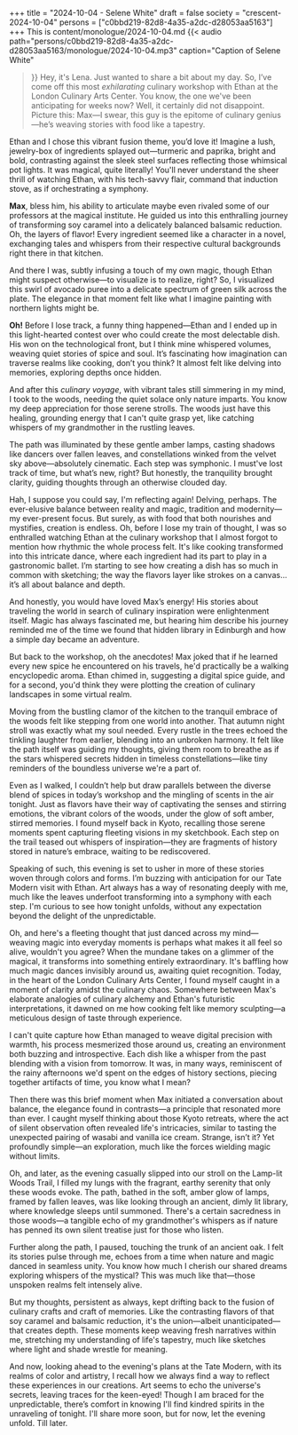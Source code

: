 +++
title = "2024-10-04 - Selene White"
draft = false
society = "crescent-2024-10-04"
persons = ["c0bbd219-82d8-4a35-a2dc-d28053aa5163"]
+++
This is content/monologue/2024-10-04.md
{{< audio
    path="persons/c0bbd219-82d8-4a35-a2dc-d28053aa5163/monologue/2024-10-04.mp3" 
    caption="Caption of Selene White"
>}}
Hey, it's Lena. Just wanted to share a bit about my day.
So, I’ve come off this most *exhilarating* culinary workshop with Ethan at the London Culinary Arts Center. You know, the one we've been anticipating for weeks now? Well, it certainly did not disappoint. Picture this: Max—I swear, this guy is the epitome of culinary genius—he’s weaving stories with food like a tapestry.

Ethan and I chose this vibrant fusion theme, you’d love it! Imagine a lush, jewelry-box of ingredients splayed out—turmeric and paprika, bright and bold, contrasting against the sleek steel surfaces reflecting those whimsical pot lights. It was magical, quite literally! You'll never understand the sheer thrill of watching Ethan, with his tech-savvy flair, command that induction stove, as if orchestrating a symphony.

**Max**, bless him, his ability to articulate maybe even rivaled some of our professors at the magical institute. He guided us into this enthralling journey of transforming soy caramel into a delicately balanced balsamic reduction. Oh, the layers of flavor! Every ingredient seemed like a character in a novel, exchanging tales and whispers from their respective cultural backgrounds right there in that kitchen.

And there I was, subtly infusing a touch of my own magic, though Ethan might suspect otherwise—to visualize is to realize, right? So, I visualized this swirl of avocado puree into a delicate spectrum of green silk across the plate. The elegance in that moment felt like what I imagine painting with northern lights might be.

**Oh!** Before I lose track, a funny thing happened—Ethan and I ended up in this light-hearted contest over who could create the most delectable dish. His won on the technological front, but I think mine whispered volumes, weaving quiet stories of spice and soul. It’s fascinating how imagination can traverse realms like cooking, don’t you think? It almost felt like delving into memories, exploring depths once hidden.

And after this *culinary voyage*, with vibrant tales still simmering in my mind, I took to the woods, needing the quiet solace only nature imparts. You know my deep appreciation for those serene strolls. The woods just have this healing, grounding energy that I can't quite grasp yet, like catching whispers of my grandmother in the rustling leaves.

The path was illuminated by these gentle amber lamps, casting shadows like dancers over fallen leaves, and constellations winked from the velvet sky above—absolutely cinematic. Each step was symphonic. I must've lost track of time, but what’s new, right? But honestly, the tranquility brought clarity, guiding thoughts through an otherwise clouded day. 

Hah, I suppose you could say, I'm reflecting again! Delving, perhaps. The ever-elusive balance between reality and magic, tradition and modernity—my ever-present focus. But surely, as with food that both nourishes and mystifies, creation is endless.
 Oh, before I lose my train of thought, I was so enthralled watching Ethan at the culinary workshop that I almost forgot to mention how rhythmic the whole process felt. It's like cooking transformed into this intricate dance, where each ingredient had its part to play in a gastronomic ballet. I’m starting to see how creating a dish has so much in common with sketching; the way the flavors layer like strokes on a canvas... it’s all about balance and depth.

And honestly, you would have loved Max’s energy! His stories about traveling the world in search of culinary inspiration were enlightenment itself. Magic has always fascinated me, but hearing him describe his journey reminded me of the time we found that hidden library in Edinburgh and how a simple day became an adventure.

But back to the workshop, oh the anecdotes! Max joked that if he learned every new spice he encountered on his travels, he'd practically be a walking encyclopedic aroma. Ethan chimed in, suggesting a digital spice guide, and for a second, you'd think they were plotting the creation of culinary landscapes in some virtual realm.

Moving from the bustling clamor of the kitchen to the tranquil embrace of the woods felt like stepping from one world into another. That autumn night stroll was exactly what my soul needed. Every rustle in the trees echoed the tinkling laughter from earlier, blending into an unbroken harmony. It felt like the path itself was guiding my thoughts, giving them room to breathe as if the stars whispered secrets hidden in timeless constellations—like tiny reminders of the boundless universe we're a part of.

Even as I walked, I couldn’t help but draw parallels between the diverse blend of spices in today’s workshop and the mingling of scents in the air tonight. Just as flavors have their way of captivating the senses and stirring emotions, the vibrant colors of the woods, under the glow of soft amber, stirred memories. I found myself back in Kyoto, recalling those serene moments spent capturing fleeting visions in my sketchbook. Each step on the trail teased out whispers of inspiration—they are fragments of history stored in nature’s embrace, waiting to be rediscovered.

Speaking of such, this evening is set to usher in more of these stories woven through colors and forms. I’m buzzing with anticipation for our Tate Modern visit with Ethan. Art always has a way of resonating deeply with me, much like the leaves underfoot transforming into a symphony with each step. I'm curious to see how tonight unfolds, without any expectation beyond the delight of the unpredictable.

Oh, and here's a fleeting thought that just danced across my mind—weaving magic into everyday moments is perhaps what makes it all feel so alive, wouldn't you agree? When the mundane takes on a glimmer of the magical, it transforms into something entirely extraordinary. It's baffling how much magic dances invisibly around us, awaiting quiet recognition.
Today, in the heart of the London Culinary Arts Center, I found myself caught in a moment of clarity amidst the culinary chaos. Somewhere between Max's elaborate analogies of culinary alchemy and Ethan's futuristic interpretations, it dawned on me how cooking felt like memory sculpting—a meticulous design of taste through experience.

I can't quite capture how Ethan managed to weave digital precision with warmth, his process mesmerized those around us, creating an environment both buzzing and introspective. Each dish like a whisper from the past blending with a vision from tomorrow. It was, in many ways, reminiscent of the rainy afternoons we'd spent on the edges of history sections, piecing together artifacts of time, you know what I mean? 

Then there was this brief moment when Max initiated a conversation about balance, the elegance found in contrasts—a principle that resonated more than ever. I caught myself thinking about those Kyoto retreats, where the act of silent observation often revealed life's intricacies, similar to tasting the unexpected pairing of wasabi and vanilla ice cream. Strange, isn’t it? Yet profoundly simple—an exploration, much like the forces wielding magic without limits.

Oh, and later, as the evening casually slipped into our stroll on the Lamp-lit Woods Trail, I filled my lungs with the fragrant, earthy serenity that only these woods evoke. The path, bathed in the soft, amber glow of lamps, framed by fallen leaves, was like looking through an ancient, dimly lit library, where knowledge sleeps until summoned. There's a certain sacredness in those woods—a tangible echo of my grandmother's whispers as if nature has penned its own silent treatise just for those who listen.

Further along the path, I paused, touching the trunk of an ancient oak. I felt its stories pulse through me, echoes from a time when nature and magic danced in seamless unity. You know how much I cherish our shared dreams exploring whispers of the mystical? This was much like that—those unspoken realms felt intensely alive. 

But my thoughts, persistent as always, kept drifting back to the fusion of culinary crafts and craft of memories. Like the contrasting flavors of that soy caramel and balsamic reduction, it's the union—albeit unanticipated—that creates depth. These moments keep weaving fresh narratives within me, stretching my understanding of life's tapestry, much like sketches where light and shade wrestle for meaning.

And now, looking ahead to the evening's plans at the Tate Modern, with its realms of color and artistry, I recall how we always find a way to reflect these experiences in our creations. Art seems to echo the universe's secrets, leaving traces for the keen-eyed! Though I am braced for the unpredictable, there’s comfort in knowing I'll find kindred spirits in the unraveling of tonight.
I'll share more soon, but for now, let the evening unfold. Till later.
